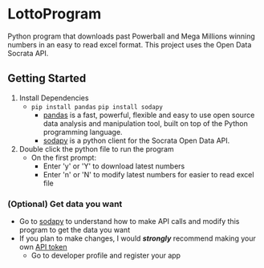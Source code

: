 # LottoProgram
Python program that downloads past Powerball and Mega Millions winning numbers in an easy to read excel format. This project uses the Open Data Socrata API.

## Getting Started
1. Install Dependencies
   * ```pip install pandas``` ```pip install sodapy```
     * [pandas](https://pandas.pydata.org/) is a fast, powerful, flexible and easy to use open source data analysis and manipulation tool,
       built on top of the Python programming language.
     * [sodapy](https://github.com/xmunoz/sodapy) is a python client for the Socrata Open Data API.
2. Double click the python file to run the program
   * On the first prompt:
     * Enter 'y' or 'Y' to download latest numbers
     * Enter 'n' or 'N' to modify latest numbers for easier to read excel file
### (Optional) Get data you want
- Go to [sodapy](https://github.com/xmunoz/sodapy) to understand how to make API calls and modify this program to get the data you want
- If you plan to make changes, I would ***strongly*** recommend making your own [API token](https://opendata.socrata.com/login)
  - Go to developer profile and register your app
